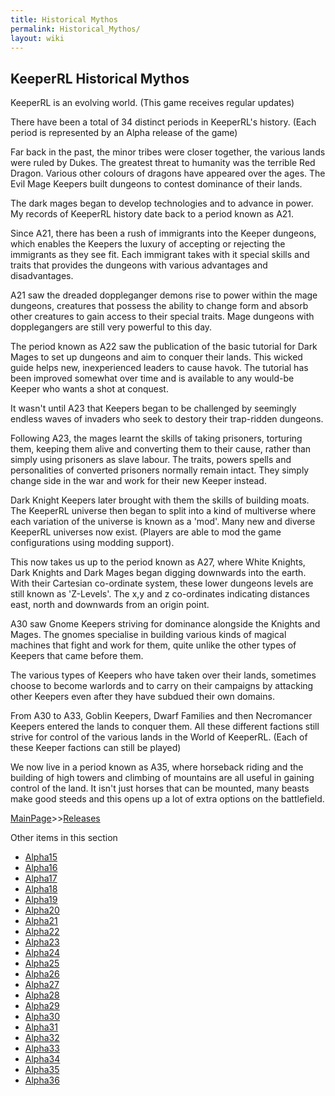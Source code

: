 ```yaml
---
title: Historical Mythos
permalink: Historical_Mythos/
layout: wiki
---
```


KeeperRL Historical Mythos
--------------------------

KeeperRL is an evolving world. (This game receives regular updates)

There have been a total of 34 distinct periods in KeeperRL's history. (Each period is represented by an Alpha release of the game)

Far back in the past, the minor tribes were closer together, the various lands were ruled by Dukes. The greatest threat to humanity was the terrible Red Dragon. Various other colours of dragons have appeared over the ages. The Evil Mage Keepers built dungeons to contest dominance of their lands.

The dark mages began to develop technologies and to advance in power. My records of KeeperRL history date back to a period known as A21.

Since A21, there has been a rush of immigrants into the Keeper dungeons, which enables the Keepers the luxury of accepting or rejecting the immigrants as they see fit. Each immigrant takes with it special skills and traits that provides the dungeons with various advantages and disadvantages.

A21 saw the dreaded doppleganger demons rise to power within the mage dungeons, creatures that possess the ability to change form and absorb other creatures to gain access to their special traits. Mage dungeons with dopplegangers are still very powerful to this day.

The period known as A22 saw the publication of the basic tutorial for Dark Mages to set up dungeons and aim to conquer their lands. This wicked guide helps new, inexperienced leaders to cause havok. The tutorial has been improved somewhat over time and is available to any would-be Keeper who wants a shot at conquest.

It wasn't until A23 that Keepers began to be challenged by seemingly endless waves of invaders who seek to destory their trap-ridden dungeons.

Following A23, the mages learnt the skills of taking prisoners, torturing them, keeping them alive and converting them to their cause, rather than simply using prisoners as slave labour. The traits, powers spells and personalities of converted prisoners normally remain intact. They simply change side in the war and work for their new Keeper instead.

Dark Knight Keepers later brought with them the skills of building moats. The KeeperRL universe then began to split into a kind of multiverse where each variation of the universe is known as a 'mod'. Many new and diverse KeeperRL universes now exist. (Players are able to mod the game configurations using modding support).

This now takes us up to the period known as A27, where White Knights, Dark Knights and Dark Mages began digging downwards into the earth. With their Cartesian co-ordinate system, these lower dungeons levels are still known as 'Z-Levels'. The x,y and z co-ordinates indicating distances east, north and downwards from an origin point.

A30 saw Gnome Keepers striving for dominance alongside the Knights and Mages. The gnomes specialise in building various kinds of magical machines that fight and work for them, quite unlike the other types of Keepers that came before them.

The various types of Keepers who have taken over their lands, sometimes choose to become warlords and to carry on their campaigns by attacking other Keepers even after they have subdued their own domains.

From A30 to A33, Goblin Keepers, Dwarf Families and then Necromancer Keepers entered the lands to conquer them. All these different factions still strive for control of the various lands in the World of KeeperRL. (Each of these Keeper factions can still be played)

We now live in a period known as A35, where horseback riding and the building of high towers and climbing of mountains are all useful in gaining control of the land. It isn't just horses that can be mounted, many beasts make good steeds and this opens up a lot of extra options on the battlefield.

[MainPage](/keeperrl_wiki/ "wikilink")>>[Releases](/keeperrl_wiki/Releases "wikilink")

Other items in this section
-    [Alpha15](/keeperrl_wiki/Alpha15 "wikilink")
-    [Alpha16](/keeperrl_wiki/Alpha16 "wikilink")
-    [Alpha17](/keeperrl_wiki/Alpha17 "wikilink")
-    [Alpha18](/keeperrl_wiki/Alpha18 "wikilink")
-    [Alpha19](/keeperrl_wiki/Alpha19 "wikilink")
-    [Alpha20](/keeperrl_wiki/Alpha20 "wikilink")
-    [Alpha21](/keeperrl_wiki/Alpha21 "wikilink")
-    [Alpha22](/keeperrl_wiki/Alpha22 "wikilink")
-    [Alpha23](/keeperrl_wiki/Alpha23 "wikilink")
-    [Alpha24](/keeperrl_wiki/Alpha24 "wikilink")
-    [Alpha25](/keeperrl_wiki/Alpha25 "wikilink")
-    [Alpha26](/keeperrl_wiki/Alpha26 "wikilink")
-    [Alpha27](/keeperrl_wiki/Alpha27 "wikilink")
-    [Alpha28](/keeperrl_wiki/Alpha28 "wikilink")
-    [Alpha29](/keeperrl_wiki/Alpha29 "wikilink")
-    [Alpha30](/keeperrl_wiki/Alpha30 "wikilink")
-    [Alpha31](/keeperrl_wiki/Alpha31 "wikilink")
-    [Alpha32](/keeperrl_wiki/Alpha32 "wikilink")
-    [Alpha33](/keeperrl_wiki/Alpha33 "wikilink")
-    [Alpha34](/keeperrl_wiki/Alpha34 "wikilink")
-    [Alpha35](/keeperrl_wiki/Alpha35 "wikilink")
-    [Alpha36](/keeperrl_wiki/Alpha36 "wikilink")

